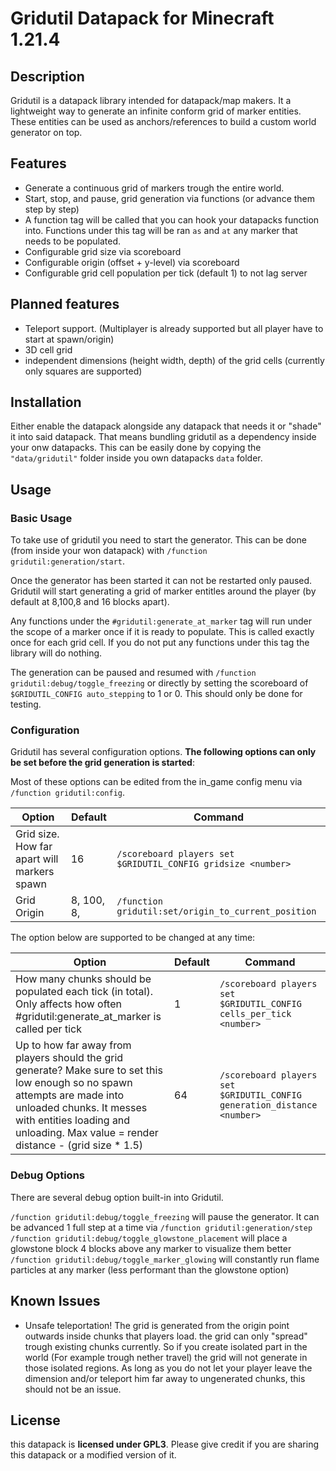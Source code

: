 # Gridutil Datapack for Minecraft 1.21.4

## Description

Gridutil is a datapack library intended for datapack/map makers. It a lightweight way to generate an infinite conform grid of marker entities. These entities can be used as anchors/references to build a custom world generator on top.

## Features

- Generate a continuous grid of markers trough the entire world.
- Start, stop, and pause, grid generation via functions (or advance them step by step)
- A function tag will be called that you can hook your datapacks function into. Functions under this tag will be ran `as` and `at` any marker that needs to be populated.
- Configurable grid size via scoreboard
- Configurable origin (offset + y-level) via scoreboard
- Configurable grid cell population per tick (default 1) to not lag server

## Planned features

- Teleport support. (Multiplayer is already supported but all player have to start at spawn/origin)
- 3D cell grid
- independent dimensions (height width, depth) of the grid cells (currently only squares are supported)

## Installation

Either enable the datapack alongside any datapack that needs it or "shade" it into said datapack. That means bundling gridutil as a dependency inside your onw datapacks. This can be easily done by copying the `"data/gridutil"` folder inside you own datapacks `data` folder.

## Usage

### Basic Usage

To take use of gridutil you need to start the generator. This can be done (from inside your won datapack) with `/function gridutil:generation/start`.

Once the generator has been started it can not be restarted only paused.
Gridutil will start generating a grid of marker entitles around the player (by default at 8,100,8 and 16 blocks apart).

Any functions under the `#gridutil:generate_at_marker` tag will run under the scope of a marker once if it is ready to populate. This is called exactly once for each grid cell. If you do not put any functions under this tag the library will do nothing.

The generation can be paused and resumed with `/function gridutil:debug/toggle_freezing` or directly by setting the scoreboard of `$GRIDUTIL_CONFIG auto_stepping` to 1 or 0.
This should only be done for testing.

### Configuration

Gridutil has several configuration options. **The following options can only be set before the grid generation is started**:

Most of these options can be edited from the in_game config menu via `/function gridutil:config`.

| Option                                      | Default | Command             |
|---------------------------------------------|---------|---------------------|
| Grid size. How far apart will markers spawn | 16      | `/scoreboard players set $GRIDUTIL_CONFIG gridsize <number>` |
| Grid Origin                                 | 8, 100, 8, | `/function gridutil:set/origin_to_current_position` |

The option below are supported to be changed at any time:

| Option                                      | Default | Command             |
|---------------------------------------------|---------|---------------------|
| How many chunks should be populated each tick (in total). Only affects how often #gridutil:generate_at_marker is called per tick | 1      | `/scoreboard players set $GRIDUTIL_CONFIG cells_per_tick <number>` |
| Up to how far away from players should the grid generate? Make sure to set this low enough so no spawn attempts are made into unloaded chunks. It messes with entities loading and unloading. Max value = render distance - (grid size * 1.5)  | 64 | `/scoreboard players set $GRIDUTIL_CONFIG generation_distance <number>` |

### Debug Options

There are several debug option built-in into Gridutil.

`/function gridutil:debug/toggle_freezing` will pause the generator. It can be advanced 1 full step at a time via `/function gridutil:generation/step`
`/function gridutil:debug/toggle_glowstone_placement` will place a glowstone block 4 blocks above any marker to visualize them better
`/function gridutil:debug/toggle_marker_glowing` will constantly run flame particles at any marker (less performant than the glowstone option)

## Known Issues

- Unsafe teleportation! The grid is generated from the origin point outwards inside chunks that players load. the grid can only "spread" trough existing chunks currently. So if you create isolated part in the world (For example trough nether travel) the grid will not generate in those isolated regions. As long as you do not let your player leave the dimension and/or teleport him far away to ungenerated chunks, this should not be an issue.

## License

this datapack is **licensed under GPL3**. Please give credit if you are sharing this datapack or a modified version of it.
